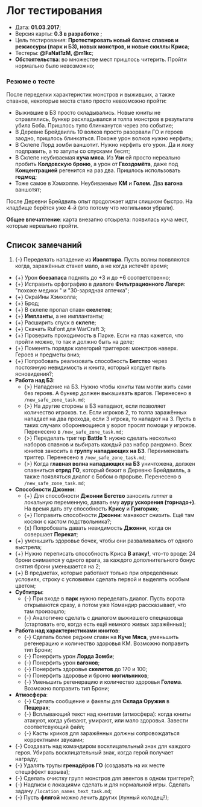 # Лог тестирования

* Дата: **01.03.2017**;
* Версия карты: **0.3 в разработке** ;
* Цель тестирования: **Протестировать новый баланс спавнов и режиссуры (парк и БЗ), новых монстров, и новые скиллы Криса**;
* Тестеры: **@FaNat1zM, @m1kc**;
* **Обстоятельства**: во множестве мест пришлось читерить. Пройти нормально было невозможно;

### Резюме о тесте

После переделки характеристик монстров и выживших, а также спавнов, некоторые места стало просто невозможно пройти:

   * Выжившие в БЗ просто складывались. Новые юниты не справлялись, бункер раскладывался и толпа монстров в результате убила Боба. Пришлось тупо блинканутся через это событие;
   * В Деревне Брейдвилль 10 волков просто разорвали ГО и героев заодно, пришлось блинкаться. Похоже урон волков нужно нерфить;
   * В Склепе Лорд зомби ваншотит. Нужно нерфить его урон. Да и локу подправить, а то затупы со спусками бесят;
   * В Склепе неубиваемая **куча мяса**. Из **Узи** ей просто нереально пробить **Колдовскую броню**, а урон от **Гвоздомёта**, даже под **Концентрацией** регенится на раз два. Пришлось использовать **годмод**;
   * Тоже самое в Хэмхолле. Неубиваемые **КМ** и **Голем**. Два **вагона** ваншотят;

После Деревни Брейдвиль опыт продолжает идти слишком быстро. На кладбище берётся уже 4-й (это потому что могильники убрали).

**Общее впечатление**: карта внезапно отсырела: появилась куча мест, которые нереально пройти.

## Список замечаний

1. {-} Переделать нападение из **Изолятора**. Пусть волны появляются когда, заражённых станет мало, а не когда истечёт время;
* {+} Урон **боезапаса** поднять до +3 и до +6 соответственно;
* {+} Исправить орфографию в диалоге **Фильтрационного Лагеря**: "похоже медики " и "30-зарядная аптечка";
* {+} ОкраИны Хэмхолла;
* {+} Брод;
* {+} В склепе пропал спавн **скелетов**;
* {+} **Импланты**, а не имплантанты;
* {+} Расширить спуск в **склепе**;
* {+} Скачать RuFont для WarCraft 3;
* {+} Проверить проходимость в Парке. Если на глаз кажется, что пройти можно, то так и должно быть на деле;
* {+} Поменять порядок категорий триггеров: монстров наверх. Героев и предметы вниз;
* {+} Попробовать реализовать способность **Бегство** через постоянную невидимость и юнита, который колдует пыль ясновидения?;
* **Работа над БЗ**:
   * {>} Нападение на БЗ. Нужно чтобы юниты там могли жить сами без героев. А бункер должен выкашивать врагов. Перенесено в `/new_safe_zone_task.md`;
   * {>} На другие стороны в БЗ нападают, если позволяет количество игроков. т.е. Если игроков 2, то толпа заражённых нападает на два прохода, если 3 игрока, то нападют на 3. Пусть в таких случаях обороняющиеся у ворот просят помощи у игроков. Перенесено в `/new_safe_zone_task.md`;
   * {>} Переделать триггер **Battle 1**: нужно сделать несколько наборов спавнов и выбирать каждый раз набор рандомно. Всех юнитов заносить в **группу нападающих на БЗ**. Переименовать триггер. Перенесено в `/new_safe_zone_task.md`;
   * {>} Когда **главная волна нападающих на БЗ** уничтожена, должен спавниться **отряд ГО**, который бежит в Деревню Брейдвилль, а также появляться диалог с Бобом о прорыве. Перенесено в `/new_safe_zone_task.md`;
* **Способности Джонни**:
   * {+} Для способности **Джонни** **Бегство** заносить *runner* в локальную переменную, давать ему **ауру ускорения (торнадо+)**. На время дать эту способность **Крису** и **Григорию**;
   * {+} Поправить способности **Джонни**: манакост снизить. Ещё там косяки с кастом подствольника?;
   * {x} Попробовать давать невидимость **Джонни**, когда он совершает **Перекат**;
* {+} уменьшить здоровье бочек, чтобы они разваливались от одного выстрела;
* {+} Нужно переписать способность Криса **В атаку!**, что-то вроде: 24 брони снимается у одного врага, за каждого дополнительного бонус снятия брони уменьшается на 2;
* {+} В предметах, которые работают только при определённых условиях, строку с условиями сделать первой и выделять особым цветом;
* **Субтитры**:
   * {-} При входе в **парк** нужно переделать диалог. Пусть ворота открываются сразу, а потом уже Командир рассказывает, что там произошло;
   * {-} Аналогично сделать с диалогом выжившего спецназовца (стартовать его, когда есть ещё немного живых заражённых);
* **Работа над характеристиками юнитов**:
   * {-} Сделать более редким спавн на **Куче Мяса**, уменьшить регенерацию и количество здоровья КМ. Возможно поправить тип Брони;
   * {-} Понерфить урон **Лорда Зомби**;
   * {-} Понерфить урон **вагонов**;
   * {-} Понерфить здоровье **скелетов** до 170 и 100;
   * {-} Понерфить здоровье и броню **могильников**;
   * {-} Уменьшить регенерацию и количество здоровья **Голема**. Возможно поправить тип Брони;
* **Атмосфера**:
   * {-} Сделать сообщение и факелы для **Склада Оружия** в **Пещерах**;
   * {-} Всплывающий текст над юнитами (атмосфера): когда юниты атакуют, когда убивают, умирают, или мало здоровья. Завести соответсвующий файл;
   * {-} Касты криков для заражённых должны сопровождаться корректными звуками;
* {-} Создавать над командиром восклицательный знак для каждого героя. Убирать восклицательный знак, когда герой получает награду;
* {-} Удалять трупы **гренадёров ГО** (создавать на их месте спецэффект взрыва);
* {-} Сделать очистку групп монстров для эвентов в одном триггере?;
* {-} Надписи с локациями сделать и для нормальной игры. Сделать задачу `/location_names_text_task.md`;
* {-} Пусть **флягой** можно лечить других (лунный колодец?);